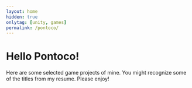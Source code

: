 ```yaml
---
layout: home
hidden: true
onlytag: [unity, games]
permalink: /pontoco/
---
```


# Hello Pontoco!

Here are some selected game projects of mine. You might recognize some of the titles from my resume. Please enjoy!